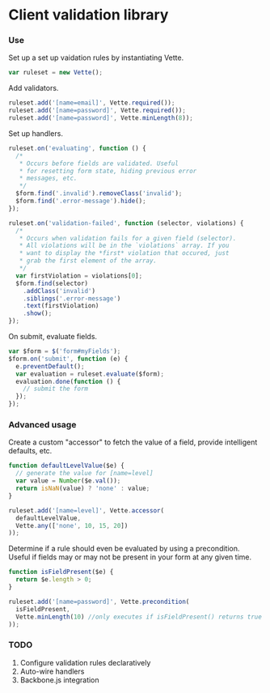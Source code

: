 # Client validation library

### Use

Set up a set up vaidation rules by instantiating Vette.

```javascript
var ruleset = new Vette();
```

Add validators.

```javascript
ruleset.add('[name=email]', Vette.required());
ruleset.add('[name=password]', Vette.required());
ruleset.add('[name=password]', Vette.minLength(8));
```

Set up handlers.

```javascript
ruleset.on('evaluating', function () {
  /*
   * Occurs before fields are validated. Useful
   * for resetting form state, hiding previous error
   * messages, etc.
   */
  $form.find('.invalid').removeClass('invalid');
  $form.find('.error-message').hide();
});

ruleset.on('validation-failed', function (selector, violations) {
  /*
   * Occurs when validation fails for a given field (selector).
   * All violations will be in the `violations` array. If you
   * want to display the *first* violation that occured, just
   * grab the first element of the array.
   */
  var firstViolation = violations[0];
  $form.find(selector)
    .addClass('invalid')
    .siblings('.error-message')
    .text(firstViolation)
    .show();
});
```

On submit, evaluate fields.

```javascript
var $form = $('form#myFields');
$form.on('submit', function (e) {
  e.preventDefault();
  var evaluation = ruleset.evaluate($form);
  evaluation.done(function () {
    // submit the form
  });
});
```

### Advanced usage

Create a custom "accessor" to fetch the value of a field, provide intelligent defaults, etc.

```javascript
function defaultLevelValue($e) {
  // generate the value for [name=level]
  var value = Number($e.val());
  return isNaN(value) ? 'none' : value;
}

ruleset.add('[name=level]', Vette.accessor(
  defaultLevelValue,
  Vette.any(['none', 10, 15, 20])
));
```

Determine if a rule should even be evaluated by using a precondition. Useful if fields may or may not be present in your form at any given time.

```javascript
function isFieldPresent($e) {
  return $e.length > 0;
}

ruleset.add('[name=password]', Vette.precondition(
  isFieldPresent,
  Vette.minLength(10) //only executes if isFieldPresent() returns true
));
```

### TODO

1. Configure validation rules declaratively
2. Auto-wire handlers
3. Backbone.js integration